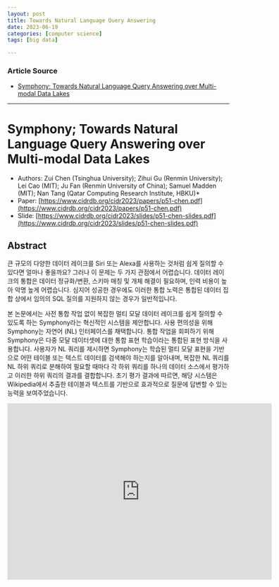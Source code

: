 ```yaml
---
layout: post
title: Towards Natural Language Query Answering   
date: 2023-06-19
categories: [computer science]
tags: [big data]

---
```


### Article Source

* [Symphony; Towards Natural Language Query Answering over Multi-modal Data Lakes](https://www.youtube.com/watch?v=fNidOgXxfvw)


---

# Symphony; Towards Natural Language Query Answering over Multi-modal Data Lakes

* Authors: Zui Chen (Tsinghua University); Zihui Gu (Renmin University); Lei Cao (MIT); Ju Fan (Renmin University of China); Samuel Madden (MIT); Nan Tang (Qatar Computing Research Institute, HBKU)*
* Paper: [https://www.cidrdb.org/cidr2023/papers/p51-chen.pdf](https://www.cidrdb.org/cidr2023/papers/p51-chen.pdf)
* Slide: [https://www.cidrdb.org/cidr2023/slides/p51-chen-slides.pdf](https://www.cidrdb.org/cidr2023/slides/p51-chen-slides.pdf)

## Abstract

큰 규모의 다양한 데이터 레이크를 Siri 또는 Alexa를 사용하는 것처럼 쉽게 질의할 수 있다면 얼마나 좋을까요? 그러나 이 문제는 두 가지 관점에서 어렵습니다. 데이터 레이크의 통합은 데이터 정규화/변환, 스키마 매칭 및 개체 해결이 필요하며, 인력 비용이 높아 악명 높게 어렵습니다. 심지어 성공한 경우에도 이러한 통합 노력은 통합된 데이터 집합 상에서 임의의 SQL 질의를 지원하지 않는 경우가 일반적입니다.

본 논문에서는 사전 통합 작업 없이 복잡한 멀티 모달 데이터 레이크를 쉽게 질의할 수 있도록 하는 Symphony라는 혁신적인 시스템을 제안합니다. 사용 편의성을 위해 Symphony는 자연어 (NL) 인터페이스를 채택합니다. 통합 작업을 회피하기 위해 Symphony은 다중 모달 데이터셋에 대한 통합 표현 학습이라는 통합된 표현 방식을 사용합니다. 사용자가 NL 쿼리를 제시하면 Symphony는 학습된 멀티 모달 표현을 기반으로 어떤 테이블 또는 텍스트 데이터를 검색해야 하는지를 알아내며, 복잡한 NL 쿼리를 NL 하위 쿼리로 분해하여 필요할 때마다 각 하위 쿼리를 하나의 데이터 소스에서 평가하고 이러한 하위 쿼리의 결과를 결합합니다. 초기 평가 결과에 따르면, 해당 시스템은 Wikipedia에서 추출한 테이블과 텍스트를 기반으로 효과적으로 질문에 답변할 수 있는 능력을 보여주었습니다.

<iframe width="600" height="400" src="https://www.youtube.com/embed/fNidOgXxfvw" title="YouTube video player" frameborder="0" allow="accelerometer; autoplay; clipboard-write; encrypted-media; gyroscope; picture-in-picture; web-share" allowfullscreen></iframe>